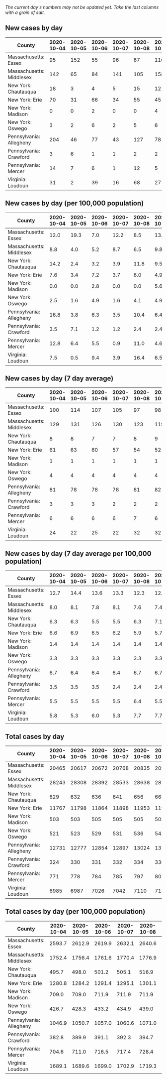 _The current day's numbers may not be updated yet. Take the last columns with a grain of salt._
## New cases by day

| County | 2020-10-04 | 2020-10-05 | 2020-10-06 | 2020-10-07 | 2020-10-08 | 2020-10-09 | 2020-10-10 |
| --- | --- | --- | --- | --- | --- | --- | --- |
| Massachusetts: Essex | 95 | 152 | 55 | 96 | 67 | 110 | 133 |
| Massachusetts: Middlesex | 142 | 65 | 84 | 141 | 105 | 158 | 121 |
| New York: Chautauqua | 18 | 3 | 4 | 5 | 15 | 12 | 14 |
| New York: Erie | 70 | 31 | 66 | 34 | 55 | 45 | 57 |
| New York: Madison | 0 | 0 | 2 | 0 | 0 | 4 |  |
| New York: Oswego | 3 | 2 | 6 | 2 | 5 | 6 | 5 |
| Pennsylvania: Allegheny | 204 | 46 | 77 | 43 | 127 | 78 | 81 |
| Pennsylvania: Crawford | 3 | 6 | 1 | 1 | 2 | 2 | 6 |
| Pennsylvania: Mercer | 14 | 7 | 6 | 1 | 12 | 5 | 20 |
| Virginia: Loudoun | 31 | 2 | 39 | 16 | 68 | 27 | 44 |

## New cases by day (per 100,000 population)

| County | 2020-10-04 | 2020-10-05 | 2020-10-06 | 2020-10-07 | 2020-10-08 | 2020-10-09 | 2020-10-10 |
| --- | --- | --- | --- | --- | --- | --- | --- |
| Massachusetts: Essex | 12.0 | 19.3 | 7.0 | 12.2 | 8.5 | 13.9 | 16.9 |
| Massachusetts: Middlesex | 8.8 | 4.0 | 5.2 | 8.7 | 6.5 | 9.8 | 7.5 |
| New York: Chautauqua | 14.2 | 2.4 | 3.2 | 3.9 | 11.8 | 9.5 | 11.0 |
| New York: Erie | 7.6 | 3.4 | 7.2 | 3.7 | 6.0 | 4.9 | 6.2 |
| New York: Madison | 0.0 | 0.0 | 2.8 | 0.0 | 0.0 | 5.6 |  |
| New York: Oswego | 2.5 | 1.6 | 4.9 | 1.6 | 4.1 | 4.9 | 4.1 |
| Pennsylvania: Allegheny | 16.8 | 3.8 | 6.3 | 3.5 | 10.4 | 6.4 | 6.7 |
| Pennsylvania: Crawford | 3.5 | 7.1 | 1.2 | 1.2 | 2.4 | 2.4 | 7.1 |
| Pennsylvania: Mercer | 12.8 | 6.4 | 5.5 | 0.9 | 11.0 | 4.6 | 18.3 |
| Virginia: Loudoun | 7.5 | 0.5 | 9.4 | 3.9 | 16.4 | 6.5 | 10.6 |

## New cases by day (7 day average)

| County | 2020-10-04 | 2020-10-05 | 2020-10-06 | 2020-10-07 | 2020-10-08 | 2020-10-09 | 2020-10-10 |
| --- | --- | --- | --- | --- | --- | --- | --- |
| Massachusetts: Essex | 100 | 114 | 107 | 105 | 97 | 98 | 101 |
| Massachusetts: Middlesex | 129 | 131 | 126 | 130 | 123 | 119 | 117 |
| New York: Chautauqua | 8 | 8 | 7 | 7 | 8 | 9 | 10 |
| New York: Erie | 61 | 63 | 60 | 57 | 54 | 52 | 51 |
| New York: Madison | 1 | 1 | 1 | 1 | 1 | 1 |  |
| New York: Oswego | 4 | 4 | 4 | 4 | 4 | 4 | 4 |
| Pennsylvania: Allegheny | 81 | 78 | 78 | 78 | 81 | 82 | 94 |
| Pennsylvania: Crawford | 3 | 3 | 3 | 2 | 2 | 2 | 3 |
| Pennsylvania: Mercer | 6 | 6 | 6 | 6 | 7 | 6 | 9 |
| Virginia: Loudoun | 24 | 22 | 25 | 22 | 32 | 32 | 32 |

## New cases by day (7 day average per 100,000 population)

| County | 2020-10-04 | 2020-10-05 | 2020-10-06 | 2020-10-07 | 2020-10-08 | 2020-10-09 | 2020-10-10 |
| --- | --- | --- | --- | --- | --- | --- | --- |
| Massachusetts: Essex | 12.7 | 14.4 | 13.6 | 13.3 | 12.3 | 12.4 | 12.8 |
| Massachusetts: Middlesex | 8.0 | 8.1 | 7.8 | 8.1 | 7.6 | 7.4 | 7.3 |
| New York: Chautauqua | 6.3 | 6.3 | 5.5 | 5.5 | 6.3 | 7.1 | 7.9 |
| New York: Erie | 6.6 | 6.9 | 6.5 | 6.2 | 5.9 | 5.7 | 5.6 |
| New York: Madison | 1.4 | 1.4 | 1.4 | 1.4 | 1.4 | 1.4 |  |
| New York: Oswego | 3.3 | 3.3 | 3.3 | 3.3 | 3.3 | 3.3 | 3.3 |
| Pennsylvania: Allegheny | 6.7 | 6.4 | 6.4 | 6.4 | 6.7 | 6.7 | 7.7 |
| Pennsylvania: Crawford | 3.5 | 3.5 | 3.5 | 2.4 | 2.4 | 2.4 | 3.5 |
| Pennsylvania: Mercer | 5.5 | 5.5 | 5.5 | 5.5 | 6.4 | 5.5 | 8.2 |
| Virginia: Loudoun | 5.8 | 5.3 | 6.0 | 5.3 | 7.7 | 7.7 | 7.7 |

## Total cases by day

| County | 2020-10-04 | 2020-10-05 | 2020-10-06 | 2020-10-07 | 2020-10-08 | 2020-10-09 | 2020-10-10 |
| --- | --- | --- | --- | --- | --- | --- | --- |
| Massachusetts: Essex | 20465 | 20617 | 20672 | 20768 | 20835 | 20945 | 21078 |
| Massachusetts: Middlesex | 28243 | 28308 | 28392 | 28533 | 28638 | 28796 | 28917 |
| New York: Chautauqua | 629 | 632 | 636 | 641 | 656 | 668 | 682 |
| New York: Erie | 11767 | 11798 | 11864 | 11898 | 11953 | 11998 | 12055 |
| New York: Madison | 503 | 503 | 505 | 505 | 505 | 509 |  |
| New York: Oswego | 521 | 523 | 529 | 531 | 536 | 542 | 547 |
| Pennsylvania: Allegheny | 12731 | 12777 | 12854 | 12897 | 13024 | 13102 | 13183 |
| Pennsylvania: Crawford | 324 | 330 | 331 | 332 | 334 | 336 | 342 |
| Pennsylvania: Mercer | 771 | 778 | 784 | 785 | 797 | 802 | 822 |
| Virginia: Loudoun | 6985 | 6987 | 7026 | 7042 | 7110 | 7137 | 7181 |

## Total cases by day (per 100,000 population)

| County | 2020-10-04 | 2020-10-05 | 2020-10-06 | 2020-10-07 | 2020-10-08 | 2020-10-09 | 2020-10-10 |
| --- | --- | --- | --- | --- | --- | --- | --- |
| Massachusetts: Essex | 2593.7 | 2612.9 | 2619.9 | 2632.1 | 2640.6 | 2654.5 | 2671.4 |
| Massachusetts: Middlesex | 1752.4 | 1756.4 | 1761.6 | 1770.4 | 1776.9 | 1786.7 | 1794.2 |
| New York: Chautauqua | 495.7 | 498.0 | 501.2 | 505.1 | 516.9 | 526.4 | 537.4 |
| New York: Erie | 1280.8 | 1284.2 | 1291.4 | 1295.1 | 1301.1 | 1306.0 | 1312.2 |
| New York: Madison | 709.0 | 709.0 | 711.9 | 711.9 | 711.9 | 717.5 |  |
| New York: Oswego | 426.7 | 428.3 | 433.2 | 434.9 | 439.0 | 443.9 | 448.0 |
| Pennsylvania: Allegheny | 1046.9 | 1050.7 | 1057.0 | 1060.6 | 1071.0 | 1077.4 | 1084.1 |
| Pennsylvania: Crawford | 382.8 | 389.9 | 391.1 | 392.3 | 394.7 | 397.0 | 404.1 |
| Pennsylvania: Mercer | 704.6 | 711.0 | 716.5 | 717.4 | 728.4 | 732.9 | 751.2 |
| Virginia: Loudoun | 1689.1 | 1689.6 | 1699.0 | 1702.9 | 1719.3 | 1725.8 | 1736.5 |
